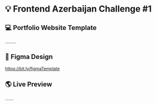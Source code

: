 # 💡 Frontend Azerbaijan Challenge #1

## 💻 Portfolio Website Template
.........

## 🎯 Figma Design
https://bit.ly/figmaTemplate

## 🌎 Live Preview

.......